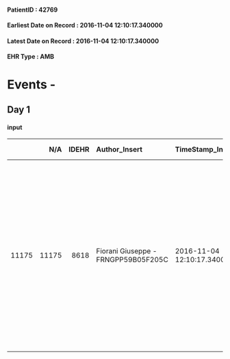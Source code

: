 
#### PatientID : 42769
#### Earliest Date on Record : 2016-11-04 12:10:17.340000
#### Latest Date on Record : 2016-11-04 12:10:17.340000
#### EHR Type : AMB

# Events - 

## Day 1

#### input
|       |    N/A |   IDEHR | Author_Insert                       | TimeStamp_Insert           | EHRType   |   PatientID |   IDDigitalSignDocument | persone_vicine   |   Unnamed: 0_x.1 |   IDANAMNESI_SOCIALE | Patient   | FamigliaAltro   | Paziente_T   | FamigliaAltro_T   |   Non_Rilevabile_x.1 | Note_Non_Rilevabile_x.1   | opt_Problemi   | Note_I                                                                                                                                                                                                  | ds_note_timori                                                                                                   | chk_contr_sintomi   | opt_paziente_a   | opt_famiglia_a   | opt_adeguatezza   | opt_paziente_solo   | ds_note_con                                                                                                                                                                                                                      | opt_presente_assente   | Presenza_minori   | Caregiver_principale   | opt_capacita     | opt_necessario   | opt_presente   | opt_risorse_ec   | opt_paziente_psi   | opt_Ins_vol   | opt_paziente_ad   | opt_caregiver_ad   | opt_esenzione   | opt_inv_civile   |   invalidita_perc | ds_codice_es   | Needs     | Domestic partnership    | Fragility                    | opt_disponibilita_f   | opt_indennita_acc   | opt_legge   | opt_famiglia_psi   | opt_disponibilit_paz   |
|------:|-------:|--------:|:------------------------------------|:---------------------------|:----------|------------:|------------------------:|:-----------------|-----------------:|---------------------:|:----------|:----------------|:-------------|:------------------|---------------------:|:--------------------------|:---------------|:--------------------------------------------------------------------------------------------------------------------------------------------------------------------------------------------------------|:-----------------------------------------------------------------------------------------------------------------|:--------------------|:-----------------|:-----------------|:------------------|:--------------------|:---------------------------------------------------------------------------------------------------------------------------------------------------------------------------------------------------------------------------------|:-----------------------|:------------------|:-----------------------|:-----------------|:-----------------|:---------------|:-----------------|:-------------------|:--------------|:------------------|:-------------------|:----------------|:-----------------|------------------:|:---------------|:----------|:------------------------|:-----------------------------|:----------------------|:--------------------|:------------|:-------------------|:-----------------------|
| 11175 |  11175 |    8618 | Fiorani Giuseppe - FRNGPP59B05F205C | 2016-11-04 12:10:17.340000 | AMB       |       42769 |                  543011 | N/A              |             4536 |                 2942 | No#0      | Si#1            | No#0         | Si#1              |                    0 | NR                        | No#0           | Le figlie sono informate della prognosi infausta e congruenti ad un percorso di cure palliative. La pz ,per via delle condizioni cliniche attuali,non √® in grado di discernere sul suo stato di salute | Viene richiesto il trasferimento in hospice,in funzione del peggioramento importante in atto da un po' di giorni | controllo sintomi#0 | Indefinite#2     | Congruenti#1     | Si#1              | No#0                | La pz √® vedova dal 1972 e dal 2008 vive presso l'abitazione della figlia Caterina,la quale √® sposata con tre figli,due dei quali sono di minore et√†,rispettivamente di 16 e 8 anni.Un'altra figlia vive in provincia di Parma | Presente#1             | Si#1              | la figlia Caterina     | Incrementabile#1 | No#0             | No#0           | Adeguate#1       | No#0               | No#0          | Problematica#0    | Totale#2           | Si#1            | Si#1             |               100 | IC 14          | Clinici#0 | Figli#2;Altri parenti#3 | sovraccarico assistenziale#4 | No#0                  | Si#1                | No#0        | No#0               | No#0                   |


